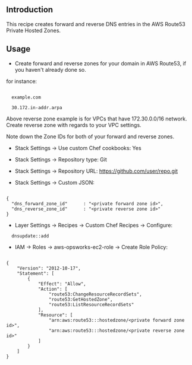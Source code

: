 ## Introduction

This recipe creates forward and reverse DNS entries in the AWS Route53 Private Hosted Zones.

## Usage

- Create forward and reverse zones for your domain in AWS Route53, if you haven't already done so.

for instance:

```

  example.com   

  30.172.in-addr.arpa

```

Above reverse zone example is for VPCs that have 172.30.0.0/16 network. Create reverse zone with regards to your VPC settings.

Note down the Zone IDs for both of your forward and reverse zones.


- Stack Settings -> Use custom Chef cookbooks: Yes

- Stack Settings -> Repository type: Git

- Stack Settings -> Repository URL: https://github.com/user/repo.git

- Stack Settings -> Custom JSON:

```

{
  "dns_forward_zone_id"      : "<private forward zone id>",
  "dns_reverse_zone_id"      : "<private reverse zone id>"
}

```


- Layer Settings -> Recipes -> Custom Chef Recipes -> Configure:

```
  dnsupdate::add

```


- IAM -> Roles -> aws-opsworks-ec2-role -> Create Role Policy:

```

{
    "Version": "2012-10-17",
    "Statement": [
        {
            "Effect": "Allow",
            "Action": [
                "route53:ChangeResourceRecordSets",
                "route53:GetHostedZone",
                "route53:ListResourceRecordSets"
            ],
            "Resource": [
                "arn:aws:route53:::hostedzone/<private forward zone id>",
                "arn:aws:route53:::hostedzone/<private reverse zone id>"
            ]
        }
    ]
}

```
